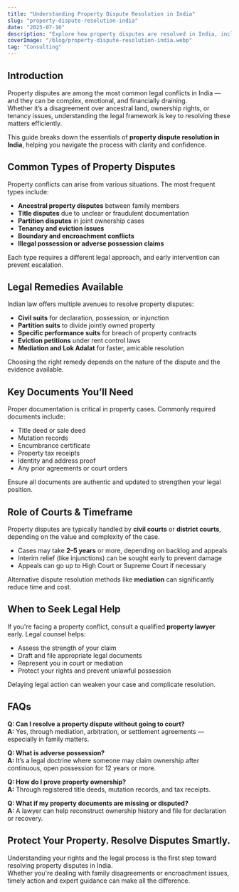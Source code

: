 ```yaml
---
title: "Understanding Property Dispute Resolution in India"
slug: "property-dispute-resolution-india"
date: "2025-07-16"
description: "Explore how property disputes are resolved in India, including legal procedures, common causes, and practical steps to protect your rights. Learn when to seek legal help and how courts handle these cases."
coverImage: "/blog/property-dispute-resolution-india.webp"
tag: "Consulting"
---
```


## Introduction

Property disputes are among the most common legal conflicts in India — and they can be complex, emotional, and financially draining.  
Whether it’s a disagreement over ancestral land, ownership rights, or tenancy issues, understanding the legal framework is key to resolving these matters efficiently.

This guide breaks down the essentials of **property dispute resolution in India**, helping you navigate the process with clarity and confidence.

## Common Types of Property Disputes

Property conflicts can arise from various situations. The most frequent types include:

- **Ancestral property disputes** between family members  
- **Title disputes** due to unclear or fraudulent documentation  
- **Partition disputes** in joint ownership cases  
- **Tenancy and eviction issues**  
- **Boundary and encroachment conflicts**  
- **Illegal possession or adverse possession claims**

Each type requires a different legal approach, and early intervention can prevent escalation.

## Legal Remedies Available

Indian law offers multiple avenues to resolve property disputes:

- **Civil suits** for declaration, possession, or injunction  
- **Partition suits** to divide jointly owned property  
- **Specific performance suits** for breach of property contracts  
- **Eviction petitions** under rent control laws  
- **Mediation and Lok Adalat** for faster, amicable resolution

Choosing the right remedy depends on the nature of the dispute and the evidence available.

## Key Documents You’ll Need

Proper documentation is critical in property cases. Commonly required documents include:

- Title deed or sale deed  
- Mutation records  
- Encumbrance certificate  
- Property tax receipts  
- Identity and address proof  
- Any prior agreements or court orders

Ensure all documents are authentic and updated to strengthen your legal position.

## Role of Courts & Timeframe

Property disputes are typically handled by **civil courts** or **district courts**, depending on the value and complexity of the case.

- Cases may take **2–5 years** or more, depending on backlog and appeals  
- Interim relief (like injunctions) can be sought early to prevent damage  
- Appeals can go up to High Court or Supreme Court if necessary

Alternative dispute resolution methods like **mediation** can significantly reduce time and cost.

## When to Seek Legal Help

If you're facing a property conflict, consult a qualified **property lawyer** early. Legal counsel helps:

- Assess the strength of your claim  
- Draft and file appropriate legal documents  
- Represent you in court or mediation  
- Protect your rights and prevent unlawful possession

Delaying legal action can weaken your case and complicate resolution.

## FAQs

**Q: Can I resolve a property dispute without going to court?**  
**A:** Yes, through mediation, arbitration, or settlement agreements — especially in family matters.

**Q: What is adverse possession?**  
**A:** It’s a legal doctrine where someone may claim ownership after continuous, open possession for 12 years or more.

**Q: How do I prove property ownership?**  
**A:** Through registered title deeds, mutation records, and tax receipts.

**Q: What if my property documents are missing or disputed?**  
**A:** A lawyer can help reconstruct ownership history and file for declaration or recovery.

## Protect Your Property. Resolve Disputes Smartly.

Understanding your rights and the legal process is the first step toward resolving property disputes in India.  
Whether you're dealing with family disagreements or encroachment issues, timely action and expert guidance can make all the difference.